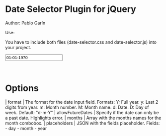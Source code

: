 Date Selector Plugin for jQuery
===================================================
Author: Pablo Garín

Use:

You have to include both files (date-selector.css and date-selector.js) into your project.

<pre>
<input class="date" type="text" value="01-01-1970" name="date-field">
<script type="text/javascript">
  var options = {
    format            : "d-m-Y",
    allowFutureDates  : false,
    months            : ["January","February","March","April","May","June","July","August","September","October","November","December"],
    placeholders      : {
      day   : "Day",
      month : "Month",
      year  : "Year"
    }
  }
  $("input.date").dateSelector(options);
</script>
</pre>

Options
===================================================
| format            |   The format for the date input field.
                    Formats:
                      Y: Full year.
                      y: Last 2 digits from year.
                      m: Month number.
                      M: Month name.
                      d: Date.
                      D: Day of week.
                    Default:
                      "d-m-Y"
| allowFutureDates  |     Specify if the date can only be a past date. Highlights error.
| months            |   Array with the months names for the month combobox.
| placeholders      |   JSON with the fields placeholder.
                      Fields:
                        - day
                        - month
                        - year
